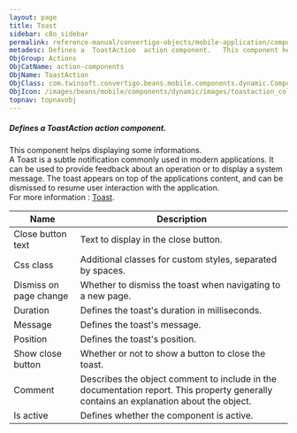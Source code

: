 ```yaml
---
layout: page
title: Toast
sidebar: c8o_sidebar
permalink: reference-manual/convertigo-objects/mobile-application/components/action-components/toast/
metadesc: Defines a  ToastAction  action component.   This component helps displaying some informations. A Toast is a subtle notification commonly used in moder
ObjGroup: Actions
ObjCatName: action-components
ObjName: ToastAction
ObjClass: com.twinsoft.convertigo.beans.mobile.components.dynamic.ComponentManager$1
ObjIcon: /images/beans/mobile/components/dynamic/images/toastaction_color_32x32.png
topnav: topnavobj
---
```

##### Defines a <i>ToastAction</i> action component. <br/>

 This component helps displaying some informations.<br/>
A Toast is a subtle notification commonly used in modern applications. It can be used to provide feedback about an operation or to display a system message. The toast appears on top of the applications content, and can be dismissed to resume user interaction with the application.<br/>
For more information : <a target='_blank' href='https://ionicframework.com/docs/v3/components/#toast'>Toast</a>.

Name | Description 
--- | ---
Close button text | Text to display in the close button.
Css class | Additional classes for custom styles, separated by spaces.
Dismiss on page change | Whether to dismiss the toast when navigating to a new page.
Duration | Defines the toast's duration in milliseconds.
Message | Defines the toast's message.
Position | Defines the toast's position.
Show close button | Whether or not to show a button to close the toast.
Comment | Describes the object comment to include in the documentation report.  This property generally contains an explanation about the object. 
Is active | Defines whether the component is active. 

